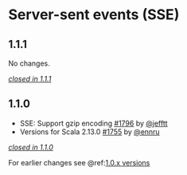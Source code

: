 # Server-sent events (SSE)

## 1.1.1

No changes.

[*closed in 1.1.1*](https://github.com/akka/alpakka/issues?q=is%3Aclosed+milestone%3A1.1.1+label%3Ap%3Asse)


## 1.1.0

- SSE: Support gzip encoding [#1796](https://github.com/akka/alpakka/issues/1796) by [@jefftt](https://github.com/jefftt)
- Versions for Scala 2.13.0 [#1755](https://github.com/akka/alpakka/issues/1755) by [@ennru](https://github.com/ennru)

[*closed in 1.1.0*](https://github.com/akka/alpakka/issues?q=is%3Aclosed+milestone%3A1.1.0+label%3Ap%3Asse)

For earlier changes see @ref:[1.0.x versions](../1.0.x/sse.md)
